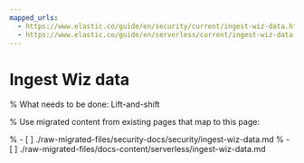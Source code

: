 ```yaml
---
mapped_urls:
  - https://www.elastic.co/guide/en/security/current/ingest-wiz-data.html
  - https://www.elastic.co/guide/en/serverless/current/ingest-wiz-data.html
---
```


# Ingest Wiz data

% What needs to be done: Lift-and-shift

% Use migrated content from existing pages that map to this page:

% - [ ] ./raw-migrated-files/security-docs/security/ingest-wiz-data.md
% - [ ] ./raw-migrated-files/docs-content/serverless/ingest-wiz-data.md